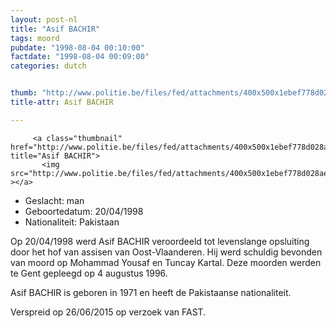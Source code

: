 ```yaml
---
layout: post-nl
title: "Asif BACHIR"
tags: moord
pubdate: "1998-08-04 00:10:00"
factdate: "1998-08-04 00:09:00"
categories: dutch


thumb: "http://www.politie.be/files/fed/attachments/400x500x1ebef778d028aedb9e3949a77a848d8c_thumb.JPG.pagespeed.ic.2GH5EBlMR7.jpg"
title-attr: Asif BACHIR 

---
```


<div class="row">

  <div class="col-xs-12 col-md-4">

         <a class="thumbnail" href="http://www.politie.be/files/fed/attachments/400x500x1ebef778d028aedb9e3949a77a848d8c_thumb.JPG.pagespeed.ic.2GH5EBlMR7.jpg" title="Asif BACHIR">
           <img src="http://www.politie.be/files/fed/attachments/400x500x1ebef778d028aedb9e3949a77a848d8c_thumb.JPG.pagespeed.ic.2GH5EBlMR7.jpg" ></a>


  
  </div>
  <div class="col-xs-12 col-md-8">
 
<ul>
<li>Geslacht: man</li>
<li>Geboortedatum: 20/04/1998</li>
<li>Nationaliteit: Pakistaan</li>
</ul> 


<p>Op 20/04/1998 werd Asif BACHIR veroordeeld tot levenslange opsluiting door het hof van assisen van Oost-Vlaanderen. Hij werd schuldig bevonden van moord op Mohammad Yousaf en Tuncay Kartal. Deze moorden werden te Gent gepleegd op 4 augustus 1996.</p>

<p>Asif BACHIR is geboren in 1971 en heeft de Pakistaanse nationaliteit.</p>

<p>Verspreid op 26/06/2015 op verzoek van FAST.</p>


  
</div>


</div>

